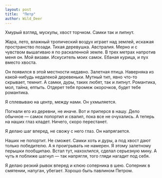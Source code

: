 ```yaml
---
layout: post
title:  "Петр"
author: Wild_Deer
---
```


Хмурый взгляд, мускулы, хвост торчком. Самки так и липнут.

Жара, лето, влажный тропический воздух играет над землей, искажая пространство позади. Тихая деревушка. Австралия. Мерно и с чувством вышагиваю я по раскаленной земле. В трех метрах напротив меня он. Мой визави. Искуситель моих самок. Ебаная курица, и пух вместо хвоста.

Он появился в этой местности недавно. Залетная птица. Наверняка из какой-нибудь недалекой деревеньки. Мутный тип, явно что-то скрывает, темнит. А самки, дуры, таких любят, так и липнут. Романтика, мол, тайна, ептыть. Отдерет тебя промеж окорочков, будет тебе романтика.

Я сплевываю на центр, между нами. Он ухмыляется.

Погнали его из деревни, не иначе. Вот и приперся в нашу. Дело обычное — самок попортил и свалил, пока все не очухались. А теперь на наших глаз кладет. Ничего, скоро перестанет.

Я делаю шаг вперед, не свожу с него глаз. Он напрягается.

Наших не попортит. Не сможет. Самки хоть и дуры, а под хвост дают только победителю. А я проигрывать не намерен. Я этому залетному перышки пообщипаю. Встал тут, нахохлился, сделал серьезную мину. А чуть я поближе шагнул — так напрягля, того гляди нагадит под себя.

Я делаю резкий рывок вперед и клюю соперника в шею. Соперник в смятении, напуган, убегает. Хорошо быть павлином Петром.